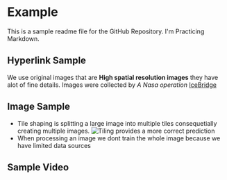 # Example

This is a sample readme file for the GitHub Repository. I'm Practicing Markdown.

## Hyperlink Sample 

We use original images that are **High spatial resolution images** they have alot of fine details. Images were collected by *A Nasa operation* [IceBridge](https://www.nasa.gov/mission_pages/icebridge/index.html)

## Image Sample

- Tile shaping is splitting a large image into multiple tiles consequetially creating multiple images. 
![Tiling provides a more correct prediction](https://user-images.githubusercontent.com/92336161/144960048-9f877b71-e16e-4ad4-804e-3e084c7d58ef.png)
- When processing an image we dont train the whole image because we have limited data sources

## Sample Video

